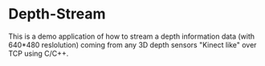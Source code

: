 Depth-Stream
============

This is a demo application of how to stream a depth information data (with 640*480 reslolution) coming from any 3D depth sensors "Kinect like" over TCP using C/C++.
